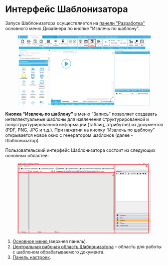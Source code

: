 # Интерфейс Шаблонизатора

Запуск Шаблонизатора осуществляется на [панели "Разработка"](../../sherpa-designer/rabota-v-sherpa-designer/osnovnoe-menyu/panel-razrabotka/) основного меню Дизайнера по кнопке "Извлечь по шаблону".

<figure><img src="../../.gitbook/assets/изображение (326).png" alt=""><figcaption></figcaption></figure>

**Кнопка “Извлечь по шаблону”** в меню “Запись” позволяет создавать интеллектуальные шаблоны для извлечения структурированной и полуструктурированной информации (таблиц, атрибутов) из документов (PDF, PNG, JPG и т.д.). При нажатии на кнопку “Извлечь по шаблону” открывается новое окно с генератором шаблонов (далее - Шаблонизатор).

Пользовательский интерфейс Шаблонизатора состоит из следующих основных областей:

<figure><img src="../../.gitbook/assets/Безымянный.png" alt=""><figcaption></figcaption></figure>

1. [Основное меню ](osnovnoe-menyu-shablonizatora/)(верхняя панель).
2. [Центральная рабочая область Шаблонизатора](centralnaya-rabochaya-oblast-shablonizatora.md) – область для работы с шаблоном обрабатываемого документа.
3. [Панель настроек](panel-nastroek-shablonizatora/).

